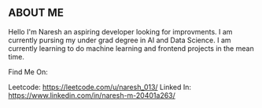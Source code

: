 ## ABOUT ME

Hello I'm Naresh an aspiring developer looking for improvments. I am currently pursing my under grad degree in AI and Data Science. 
I am currently learning to do machine learning and frontend projects in the mean time.

 Find Me On:

 Leetcode: https://leetcode.com/u/naresh_013/
 Linked In: https://www.linkedin.com/in/naresh-m-20401a263/

<!--
**Naresh-013/Naresh-013** is a ✨ _special_ ✨ repository because its `README.md` (this file) appears on your GitHub profile.

Here are some ideas to get you started:

- 🔭 I’m currently working on ...
- 🌱 I’m currently learning ...
- 👯 I’m looking to collaborate on ...
- 🤔 I’m looking for help with ...
- 💬 Ask me about ...
- 📫 How to reach me: ...
- 😄 Pronouns: ...
- ⚡ Fun fact: ...
-->
